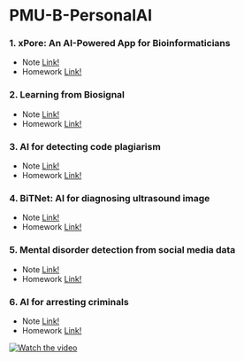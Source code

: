 # PMU-B-PersonalAI
### 1. xPore: An AI-Powered App for Bioinformaticians 
  - Note [Link!](https://github.com/Faremu/PMU-B-PersonalAI/blob/main/Note_Xpore.pdf)
  - Homework [Link!](https://github.com/Faremu/PMU-B-PersonalAI/blob/main/Homework%20Xpore%20GMM.ipynb)
### 2. Learning from Biosignal
  - Note [Link!](https://github.com/Faremu/PMU-B-PersonalAI/blob/main/Note_Biosignal.pdf)
  - Homework [Link!](https://github.com/Faremu/PMU-B-PersonalAI/blob/main/Homework_Biosignal_model.py)
### 3. AI for detecting code plagiarism
  - Note [Link!](https://github.com/Faremu/PMU-B-PersonalAI/blob/main/Note_CodePlagiarism.pdf)
  - Homework [Link!](https://github.com/Faremu/PMU-B-PersonalAI/blob/main/PMU_B_CodingAI_CodeCloneDetection_Workshop_Kritsanapong.ipynb)
### 4. BiTNet: AI for diagnosing ultrasound image
  - Note [Link!](https://github.com/Faremu/PMU-B-PersonalAI/blob/main/Note_BitNet.pdf)
  - Homework [Link!](https://github.com/Faremu/PMU-B-PersonalAI/blob/main/PMUB_Personal_AI_Image_classification_EfficientNetB5.ipynb)
### 5. Mental disorder detection from social media data
  - Note [Link!](https://github.com/Faremu/PMU-B-PersonalAI/blob/main/Note_MentalDisorder.pdf)
  - Homework [Link!](https://github.com/Faremu/PMU-B-PersonalAI/blob/main/Homework_Mental_E_san_coding.ipynb)
### 6. AI for arresting criminals
  - Note [Link!](https://github.com/Faremu/PMU-B-PersonalAI/blob/main/Note_Criminal.pdf)
  - Homework [Link!](https://github.com/Faremu/PMU-B-PersonalAI/blob/main/Homework_Train_Yolov8_Object_Detection_on_Custom_Dataset.ipynb)

[![Watch the video](http://img.youtube.com/vi/QSMNyv6QeW0/0.jpg)](https://youtu.be/QSMNyv6QeW0)
